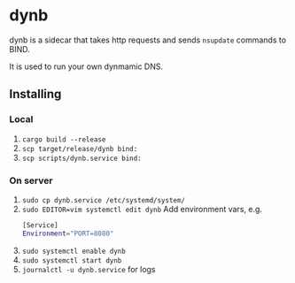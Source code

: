 # dynb
dynb is a sidecar that takes http requests and sends `nsupdate` commands to BIND.

It is used to run your own dynmamic DNS.

## Installing
### Local
1. `cargo build --release`
1. `scp target/release/dynb bind:`
1. `scp scripts/dynb.service bind:`

### On server
1. `sudo cp dynb.service /etc/systemd/system/`
1. `sudo EDITOR=vim systemctl edit dynb`
    Add environment vars, e.g.
    ```bash
    [Service]
    Environment="PORT=8080"
    ```
1. `sudo systemctl enable dynb`
1. `sudo systemctl start dynb`
1. `journalctl -u dynb.service` for logs
